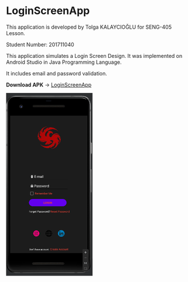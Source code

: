 # LoginScreenApp


This application is developed by Tolga KALAYCIOĞLU for SENG-405 Lesson. 

Student Number: 201711040

This application simulates a Login Screen Design. It was implemented on Android Studio in Java Programming Language. 

It includes email and password validation.

__Download APK__ -> [LoginScreenApp]()

<img src="images/loginAPKScreen.PNG" height = "500" >
